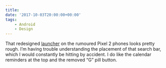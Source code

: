 ```yaml
---
title:
date: '2017-10-03T20:00:00+00:00'
tags:
    - Android
    - Design
---
```


That redesigned [launcher](https://www.androidcentral.com/everything-new-pixel-2-launcher) on the rumoured Pixel 2 phones looks pretty rough. I’m having trouble understanding the placement of that search bar, which I would constantly be hitting by accident. I do like the calendar reminders at the top and the removed “G” pill button.
